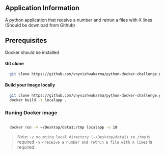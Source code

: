 
## Application Information

A python application that receive a number and retrun a files with X lines (Should be download from Github)

## Prerequisites

Docker should be installed 

#### Git clone

```bash
  git clone https://github.com/vnyvishwakarma/python-docker-challenge.git
```

#### Build your image locally

```bash
  git clone https://github.com/vnyvishwakarma/python-docker-challenge.git
  docker build -t localapp .
```

### Runing Docker image 

```bash
  
  docker run -v ~/Desktop/data1:/tmp localapp -n 10

```
> Note:  `-v mounting local directory (~/Desktop/data1) to /tmp` is required  `-n <receive a number and retrun a file with X lines` is required 

